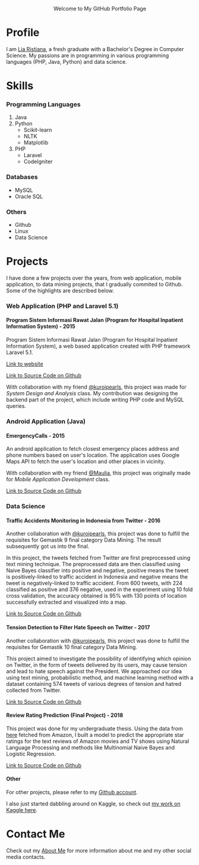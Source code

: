 <p align="center"> Welcome to My GitHub Portfolio Page </p>

# Profile
I am [Lia Ristiana](https://github.com/catris25), a fresh graduate with a Bachelor's Degree in Computer Science. My passions are in programming in various programming languages (PHP, Java, Python) and data science. 

# Skills
### Programming Languages
1. Java
2. Python
    - Scikit-learn
    - NLTK
    - Matplotlib
3. PHP
    - Laravel
    - CodeIgniter

### Databases
- MySQL
- Oracle SQL

### Others
- Github
- Linux
- Data Science

# Projects
I have done a few projects over the years, from web application, mobile application, to data mining projects, that I gradually commited to Github. Some of the highlights are described below.

### Web Application (PHP and Laravel 5.1)
#### Program Sistem Informasi Rawat Jalan (Program for Hospital Inpatient Information System) - 2015
Program Sistem Informasi Rawat Jalan (Program for Hospital Inpatient Information System), a web based application created with PHP framework Laravel 5.1.

[Link to website](http://rawatjalan.herokuapp.com/)

[Link to Source Code on Github](https://github.com/catris25/rawatjalan)

With collaboration with my friend [@kuroipearls](https://github.com/kuroipearls), this project was made for *System Design and Analysis* class. My contribution was designing the backend part of the project, which include writing PHP code and MySQL queries.

### Android Application (Java)
#### EmergencyCalls - 2015
An android application to fetch closest emergency places address and phone numbers based on user's location. The application uses Google Maps API to fetch the user's location and other places in vicinity.

With collaboration with my friend [@Maulia](https://github.com/Maulia), this project was originally made for *Mobile Application Development* class. 

[Link to Source Code on Github](https://github.com/catris25/emergencycalls)

### Data Science
#### Traffic Accidents Monitoring in Indonesia from Twitter - 2016
Another collaboration with [@kuroipearls](https://github.com/kuroipearls), this project was done to fulfill the requisites for Gemastik 9 final category Data Mining. The result subsequently got us into the final.

In this project, the tweets fetched from Twitter are first preprocessed using text mining technique. The preprocessed data are then classified using Naive Bayes classifier into positive and negative, positive means the tweet is positively-linked to traffic accident in Indonesia and negative means the tweet is negatively-linked to traffic accident. From 600 tweets, with 224 classified as positive and 376 negative, used in the experiment using 10 fold cross validation, the accuracy obtained is 95% with 130 points of location successfully extracted and visualized into a map.

[Link to Source Code on Github](https://github.com/catris25/tweetmining)

#### Tension Detection to Filter Hate Speech on Twitter - 2017
Another collaboration with [@kuroipearls](https://github.com/kuroipearls), this project was done to fulfill the requisites for Gemastik 10 final category Data Mining.

This project aimed to investigate the possibility of identifying which opinion on Twitter, in the form of tweets delivered by its users, may cause tension and lead to hate speech against the President. We approached our idea using text mining, probabilistic method, and machine learning method with a dataset containing 574 tweets of various degrees of tension and hatred collected from Twitter.

[Link to Source Code on Github](https://github.com/catris25/tensionDetection)

#### Review Rating Prediction (Final Project) - 2018
This project was done for my undergraduate thesis. Using the data from [here](http://jmcauley.ucsd.edu/data/amazon/) fetched from Amazon, I built a model to predict the appropriate star ratings for the text reviews of Amazon movies and TV shows using Natural Language Processing and methods like Multinomial Naive Bayes and Logistic Regression.

[Link to Source Code on Github](https://github.com/catris25/review_rating_prediction)

#### Other
For other projects, please refer to my [Github account](https://github.com/catris25).

I also just started dabbling around on Kaggle, so check out [my work on Kaggle here](https://www.kaggle.com/catris25).

# Contact Me
Check out my [About Me](https://about.me/lia.ristiana) for more information about me and my other social media contacts.

